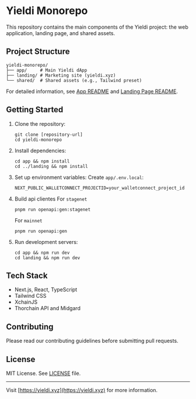 # Yieldi Monorepo

This repository contains the main components of the Yieldi project: the web application, landing page, and shared assets.

## Project Structure

```
yieldi-monorepo/
├── app/     # Main Yieldi dApp
├── landing/ # Marketing site (yieldi.xyz)
└── shared/  # Shared assets (e.g., Tailwind preset)
```

For detailed information, see [App README](app/README.md) and [Landing Page README](landing/README.md).

## Getting Started

1. Clone the repository:
   ```
   git clone [repository-url]
   cd yieldi-monorepo
   ```

2. Install dependencies:
   ```
   cd app && npm install
   cd ../landing && npm install
   ```

3. Set up environment variables:
   Create `app/.env.local`:
   ```
   NEXT_PUBLIC_WALLETCONNECT_PROJECTID=your_walletconnect_project_id
   ```

3. Build api clientes
   For `stagenet`
   ```
   pnpm run openapi:gen:stagenet
   ```
   For `mainnet`
      ```
   pnpm run openapi:gen
   ```

4. Run development servers:
   ```
   cd app && npm run dev
   cd landing && npm run dev
   ```

## Tech Stack

- Next.js, React, TypeScript
- Tailwind CSS
- XchainJS
- Thorchain API and Midgard

## Contributing

Please read our contributing guidelines before submitting pull requests.

## License

MIT License. See [LICENSE](LICENSE) file.

---

Visit [https://yieldi.xyz](https://yieldi.xyz) for more information.
